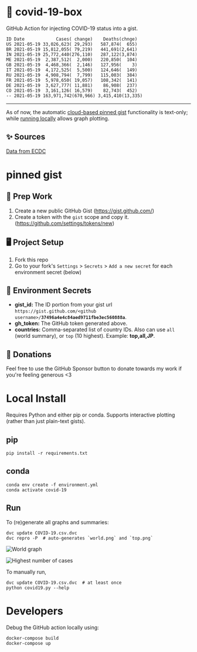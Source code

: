 # 🏥 covid-19-box

GitHub Action for injecting COVID-19 status into a gist.

```
ID Date            Cases( change)    Deaths(chnge)
US 2021-05-19 33,026,623( 29,293)   587,874(  655)
BR 2021-05-19 15,812,055( 79,219)   441,691(2,641)
IN 2021-05-19 25,772,440(276,110)   287,122(3,874)
ME 2021-05-19  2,387,512(  2,000)   220,850(  104)
GB 2021-05-19  4,468,366(  2,146)   127,956(    3)
IT 2021-05-19  4,172,525(  5,500)   124,646(  149)
RU 2021-05-19  4,908,794(  7,799)   115,003(  384)
FR 2021-05-19  5,978,650( 19,057)   108,342(  141)
DE 2021-05-19  3,627,777( 11,881)    86,908(  237)
CO 2021-05-19  3,161,126( 16,579)    82,743(  452)
-- 2021-05-19 163,971,742(670,966) 3,415,410(13,335)
```

---

As of now, the automatic [cloud-based pinned gist](#pinned-gist) functionality is text-only;
while [running locally](#local-install) allows graph plotting.

## ✨ Sources

[Data from ECDC](https://www.ecdc.europa.eu/en/publications-data/download-todays-data-geographic-distribution-covid-19-cases-worldwide)

# pinned gist

## 🎒 Prep Work
1. Create a new public GitHub Gist (https://gist.github.com/)
1. Create a token with the `gist` scope and copy it. (https://github.com/settings/tokens/new)

## 🖥 Project Setup
1. Fork this repo
1. Go to your fork's `Settings` > `Secrets` > `Add a new secret` for each environment secret (below)

## 🤫 Environment Secrets
- **gist_id:** The ID portion from your gist url `https://gist.github.com/<github username>/`**`37496a4e4c84aed9711fbe3ec560888a`**.
- **gh_token:** The GitHub token generated above.
- **countries:** Comma-separated list of country IDs. Also can use `all` (world summary), or `top` (10 highest). Example: **top,all,JP**.

## 💸 Donations

Feel free to use the GitHub Sponsor button to donate towards my work if you're feeling generous <3

# Local Install

Requires Python and either pip or conda. Supports interactive plotting (rather than just plain-text gists).

## pip

```
pip install -r requirements.txt
```

## conda

```
conda env create -f environment.yml
conda activate covid-19
```

## Run

To (re)generate all graphs and summaries:

```
dvc update COVID-19.csv.dvc
dvc repro -P  # auto-generates `world.png` and `top.png`
```

![World graph](world.png)

![Highest number of cases](top.png)

To manually run,

```
dvc update COVID-19.csv.dvc  # at least once
python covid19.py --help
```

# Developers

Debug the GitHub action locally using:

```
docker-compose build
docker-compose up
```

